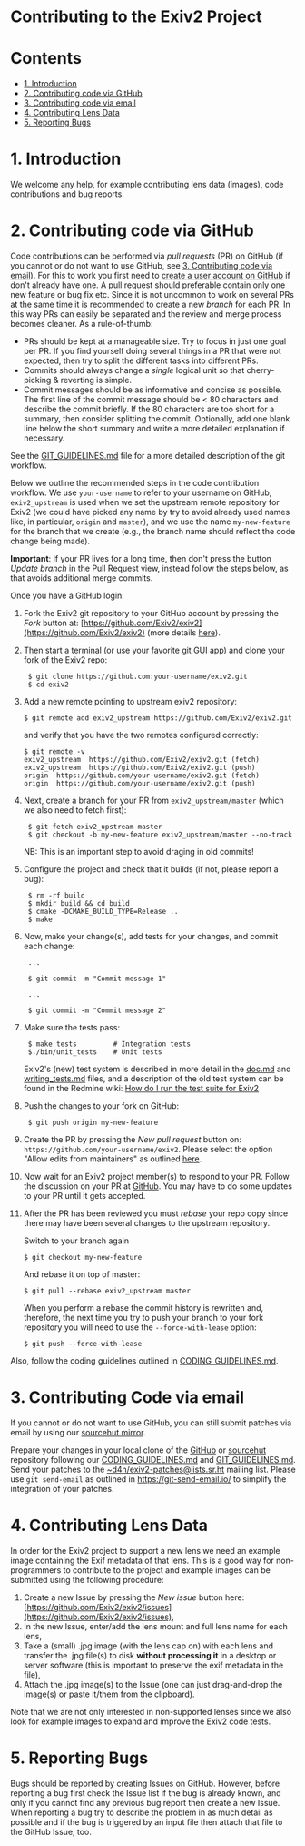 Contributing to the Exiv2 Project
======================

# Contents #

* [1. Introduction](#1-introduction)
* [2. Contributing code via GitHub](#2-contributing-code-via-github)
* [3. Contributing code via email](#3-contributing-code-via-email)
* [4. Contributing Lens Data](#4-contributing-lens-data)
* [5. Reporting Bugs](#5-reporting-bugs)

# 1. Introduction #

We welcome any help, for example contributing lens data (images), code contributions and bug reports.

# 2. Contributing code via GitHub #

Code contributions can be performed via *pull requests* (PR) on GitHub (if you cannot or do not want to use GitHub, see [3. Contributing code via email](#3-contributing-code-via-email)).
For this to work you first need to [create a user account on GitHub](https://help.github.com/articles/signing-up-for-a-new-github-account/) if don't already have one.
A pull request should preferable contain only one new feature or bug fix etc. Since it is not uncommon to work on several PRs at the same time
it is recommended to create a new _branch_ for each PR. In this way PRs can easily be separated and the review and merge process becomes cleaner.
As a rule-of-thumb:

- PRs should be kept at a manageable size. Try to focus in just one goal per PR. If you find yourself doing several things in a PR that were not expected,
  then try to split the different tasks into different PRs.
- Commits should always change a *single* logical unit so that cherry-picking & reverting is simple.
- Commit messages should be as informative and concise as possible. The first line of the commit message should be < 80 characters and
  describe the commit briefly. If the 80 characters are too short for a summary, then consider splitting the commit. Optionally, add one blank line
  below the short summary and write a more detailed explanation if necessary.

See the [GIT_GUIDELINES.md](git_guidelines.md) file for a more detailed description of the git workflow.

Below we outline the recommended steps in the code contribution workflow. We use `your-username` to refer to your username on GitHub, `exiv2_upstream` is used when we
set the upstream remote repository for Exiv2 (we could have picked any name by try to avoid already used names like, in particular, `origin` and `master`), and
we use the name `my-new-feature` for the branch that we create (e.g., the branch name should reflect the code change being made).

**Important**: If your PR lives for a long time, then don't press the button _Update branch_ in the Pull Request view, instead follow the steps below, as
that avoids additional merge commits.

Once you have a GitHub login:

1. Fork the Exiv2 git repository to your GitHub account by pressing the _Fork_ button at: [https://github.com/Exiv2/exiv2](https://github.com/Exiv2/exiv2)
(more details [here](https://guides.github.com/activities/forking/)).

2. Then start a terminal (or use your favorite git GUI app) and clone your fork of the Exiv2 repo:

        $ git clone https://github.com:your-username/exiv2.git
        $ cd exiv2

3.  Add a new remote pointing to upstream exiv2 repository:

        $ git remote add exiv2_upstream https://github.com/Exiv2/exiv2.git

    and verify that you have the two remotes configured correctly:

        $ git remote -v
        exiv2_upstream  https://github.com/Exiv2/exiv2.git (fetch)
        exiv2_upstream  https://github.com/Exiv2/exiv2.git (push)
        origin  https://github.com/your-username/exiv2.git (fetch)
        origin  https://github.com/your-username/exiv2.git (push)

4. Next, create a branch for your PR from `exiv2_upstream/master` (which we also need to fetch first):

        $ git fetch exiv2_upstream master
        $ git checkout -b my-new-feature exiv2_upstream/master --no-track

    NB: This is an important step to avoid draging in old commits!

5. Configure the project and check that it builds (if not, please report a bug):

        $ rm -rf build
        $ mkdir build && cd build
        $ cmake -DCMAKE_BUILD_TYPE=Release ..
        $ make

6. Now, make your change(s), add tests for your changes, and commit each change:

        ...

        $ git commit -m "Commit message 1"

        ...

        $ git commit -m "Commit message 2"

7. Make sure the tests pass:

        $ make tests         # Integration tests
        $./bin/unit_tests    # Unit tests

    Exiv2's (new) test system is described in more detail in the [doc.md](tests/doc.md) and [writing_tests.md](tests/writing_tests.md) files, and a description of the old
    test system can be found in the Redmine wiki: [How do I run the test suite for Exiv2](http://dev.exiv2.org/projects/exiv2/wiki/How_do_I_run_the_test_suite_for_Exiv2)

8. Push the changes to your fork on GitHub:

        $ git push origin my-new-feature

9. Create the PR by pressing the _New pull request_ button on: `https://github.com/your-username/exiv2`. Please select the option "Allow edits from maintainers" as outlined
   [here](https://help.github.com/en/articles/allowing-changes-to-a-pull-request-branch-created-from-a-fork).

10. Now wait for an Exiv2 project member(s) to respond to your PR. Follow the discussion on your PR at [GitHub](https://github.com/Exiv2/exiv2/pulls).
    You may have to do some updates to your PR until it gets accepted.

11. After the PR has been reviewed you must _rebase_ your repo copy since there may have been several changes to the upstream repository.

    Switch to your branch again

        $ git checkout my-new-feature

    And rebase it on top of master:

        $ git pull --rebase exiv2_upstream master

    When you perform a rebase the commit history is rewritten and, therefore, the next time you try to push your branch to your fork repository you will need to use
    the `--force-with-lease` option:

        $ git push --force-with-lease

Also, follow the coding guidelines outlined in [CODING_GUIDELINES.md](CODING_GUIDELINES.md).

# 3. Contributing Code via email #

If you cannot or do not want to use GitHub, you can still submit patches via email by using our [sourcehut mirror](https://git.sr.ht/~d4n/exiv2).

Prepare your changes in your local clone of the [GitHub](https://github.com/Exiv2/exiv2.git) or [sourcehut](https://git.sr.ht/~d4n/exiv2) repository following our
[CODING_GUIDELINES.md](CODING_GUIDELINES.md) and [GIT_GUIDELINES.md](git_guidelines.md). Send your patches to the
[~d4n/exiv2-patches@lists.sr.ht](mailto:~d4n/exiv2-patches@lists.sr.ht) mailing list. Please use `git send-email` as outlined in https://git-send-email.io/ to
simplify the integration of your patches.

# 4. Contributing Lens Data #

In order for the Exiv2 project to support a new lens we need an example image containing the Exif metadata of that lens. This is a good way for
non-programmers to contribute to the project and example images can be submitted using the following procedure:

1. Create a new Issue by pressing the _New issue_ button here: [https://github.com/Exiv2/exiv2/issues](https://github.com/Exiv2/exiv2/issues),
2. In the new Issue, enter/add the lens mount and full lens name for each lens,
3. Take a (small) .jpg image (with the lens cap on) with each lens and transfer the .jpg file(s) to disk __without processing it__ in a desktop or server software (this is important to preserve the exif metadata in the file),
4. Attach the .jpg image(s) to the Issue (one can just drag-and-drop the image(s) or paste it/them from the clipboard).

Note that we are not only interested in non-supported lenses since we also look for example images to expand and improve the Exiv2 code tests.

# 5. Reporting Bugs #

Bugs should be reported by creating Issues on GitHub. However, before reporting a bug first check the Issue list if the bug is already known, and only if you cannot find any previous bug report
then create a new Issue. When reporting a bug try to describe the problem in as much detail as possible and if the bug is triggered by an input file then attach that file to the GitHub Issue, too.
